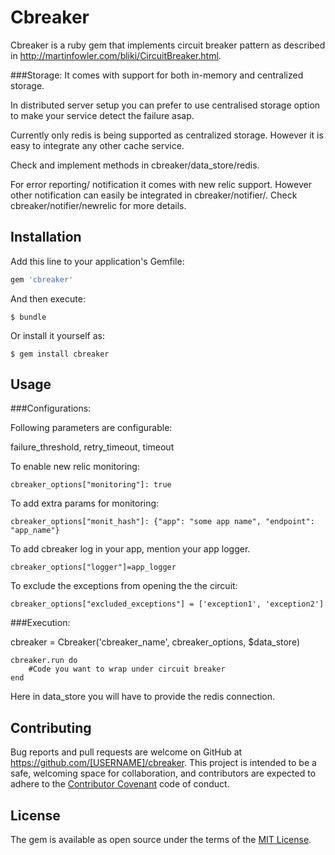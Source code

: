 # Cbreaker

Cbreaker is a ruby gem that implements circuit breaker pattern as described in http://martinfowler.com/bliki/CircuitBreaker.html.

###Storage:
It comes with support for both in-memory and centralized storage.

In distributed server setup you can prefer to use centralised storage option to make your service detect the failure asap.

Currently only redis is being supported as centralized storage. However it is easy to integrate any other cache service.

Check and implement methods in cbreaker/data_store/redis.  

For error reporting/ notification it comes with new relic support. However other notification can easily be integrated in cbreaker/notifier/. Check cbreaker/notifier/newrelic for more details. 


## Installation

Add this line to your application's Gemfile:

```ruby
gem 'cbreaker'
```

And then execute:

    $ bundle

Or install it yourself as:

    $ gem install cbreaker

## Usage

###Configurations:

Following parameters are configurable:

failure_threshold, retry_timeout, timeout

To enable new relic monitoring: 

	cbreaker_options["monitoring"]: true
	
To add extra params for monitoring:

	cbreaker_options["monit_hash"]: {"app": "some app name", "endpoint": "app_name"}
	
To add cbreaker log in your app, mention your app logger.

	cbreaker_options["logger"]=app_logger
	
To exclude the exceptions from opening the the circuit:

	cbreaker_options["excluded_exceptions"] = ['exception1', 'exception2']

###Execution:

cbreaker = Cbreaker('cbreaker_name', cbreaker_options, $data_store)

	cbreaker.run do
		#Code you want to wrap under circuit breaker 
	end

Here in data_store you will have to provide the redis connection.

## Contributing

Bug reports and pull requests are welcome on GitHub at https://github.com/[USERNAME]/cbreaker. This project is intended to be a safe, welcoming space for collaboration, and contributors are expected to adhere to the [Contributor Covenant](contributor-covenant.org) code of conduct.


## License

The gem is available as open source under the terms of the [MIT License](http://opensource.org/licenses/MIT).

